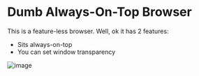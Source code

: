 # Dumb Always-On-Top Browser

This is a feature-less browser. Well, ok it has 2 features:
* Sits always-on-top
* You can set window transparency

![image](https://user-images.githubusercontent.com/42581202/157913541-98fcf3c0-e64a-4c7c-8f97-a01124ca3dbd.png)
